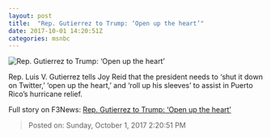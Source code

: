```yaml
---
layout: post
title:  "Rep. Gutierrez to Trump: ‘Open up the heart’"
date: 2017-10-01 14:20:51Z
categories: msnbc
---
```


![Rep. Gutierrez to Trump: ‘Open up the heart’](http://media1.s-nbcnews.com/j/MSNBC/Components/Video/201710/2017-10-01T14-25-35-733Z--1280x720.video_1067x600.jpg)

Rep. Luis V. Gutierrez tells Joy Reid that the president needs to ‘shut it down on Twitter,’ ‘open up the heart,’ and ‘roll up his sleeves’ to assist in Puerto Rico’s hurricane relief.


Full story on F3News: [Rep. Gutierrez to Trump: ‘Open up the heart’](http://www.f3nws.com/n/sSQe3E)

> Posted on: Sunday, October 1, 2017 2:20:51 PM
